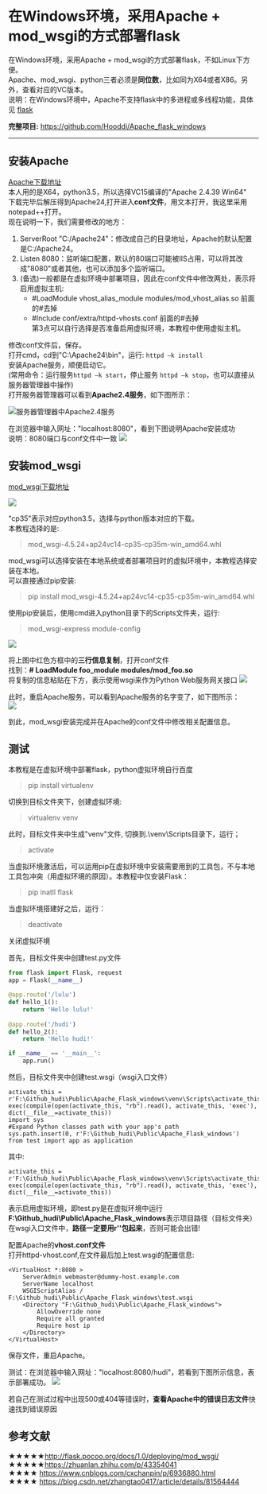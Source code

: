 # 在Windows环境，采用Apache + mod_wsgi的方式部署flask
在Windows环境，采用Apache + mod_wsgi的方式部署flask，不如Linux下方便。    
Apache、mod_wsgi、python三者必须是**同位数**，比如同为X64或者X86。另外，查看对应的VC版本。  
说明：在Windows环境中，Apache不支持flask中的多进程或多线程功能，具体见 [flask](http://flask.pocoo.org/docs/1.0/deploying/mod_wsgi/)  

**完整项目:** <https://github.com/Hooddi/Apache_flask_windows>  

****
## 安装Apache
[Apache下载地址](https://www.apachelounge.com/download/)  
本人用的是X64，python3.5，所以选择VC15编译的"Apache 2.4.39 Win64"  
下载完毕后解压得到Apache24,打开进入**conf文件**，用文本打开，我这里采用notepad++打开。  
现在说明一下，我们需要修改的地方：  
1. ServerRoot "C:/Apache24"：修改成自己的目录地址，Apache的默认配置是C:/Apache24。  
2. Listen 8080：监听端口配置，默认的80端口可能被IIS占用，可以将其改成"8080"或者其他，也可以添加多个监听端口。  
3. (备选)一般都是在虚拟环境中部署项目，因此在conf文件中修改两处，表示将启用虚拟主机:  
	* #LoadModule vhost_alias_module modules/mod_vhost_alias.so  前面的#去掉
	* #Include conf/extra/httpd-vhosts.conf 前面的#去掉  
第3点可以自行选择是否准备启用虚拟环境，本教程中使用虚拟主机。

修改conf文件后，保存。   
打开cmd，cd到"C:\Apache24\bin"，运行: ```httpd –k install```  
安装Apache服务，顺便启动它。  
(常用命令：运行服务```httpd –k start```，停止服务 ```httpd –k stop```，也可以直接从服务器管理器中操作)  
打开服务器管理器可以看到**Apache2.4服务**，如下图所示：
 
![](https://ws1.sinaimg.cn/large/005v4RA1ly1g29grijjq5j30ma09x75d.jpg "服务器管理器中Apache2.4服务")

在浏览器中输入网址："localhost:8080"，看到下图说明Apache安装成功  
说明：8080端口与conf文件中一致 
![](https://ws1.sinaimg.cn/large/005v4RA1ly1g2a9upnwtsj30l5053mxg.jpg)

## 安装mod_wsgi
[mod_wsgi下载地址](https://www.lfd.uci.edu/~gohlke/pythonlibs/#mod_wsgi?tdsourcetag=s_pctim_aiomsg)

![](https://ws1.sinaimg.cn/large/005v4RA1ly1g2aa2t2y02j30q507rq3q.jpg)

"cp35"表示对应python3.5，选择与python版本对应的下载。  
本教程选择的是:
>mod_wsgi-4.5.24+ap24vc14-cp35-cp35m-win_amd64.whl  

mod_wsgi可以选择安装在本地系统或者部署项目时的虚拟环境中，本教程选择安装在本地。  
可以直接通过pip安装:
>pip install mod_wsgi-4.5.24+ap24vc14-cp35-cp35m-win_amd64.whl

使用pip安装后，使用cmd进入python目录下的Scripts文件夹，运行:
>mod_wsgi-express module-config

![](https://ws1.sinaimg.cn/large/005v4RA1ly1g2aau8twvej30r70630ss.jpg)

将上图中红色方框中的**三行信息复制**，打开conf文件  
找到：**# LoadModule foo_module modules/mod_foo.so**  
将复制的信息粘贴在下方，表示使用wsgi来作为Python Web服务网关接口
![](https://ws1.sinaimg.cn/large/005v4RA1ly1g2ab0l6156j30xz06zq36.jpg)

此时，重启Apache服务，可以看到Apache服务的名字变了，如下图所示：  
![](https://ws1.sinaimg.cn/large/005v4RA1ly1g2ab44jxqfj30d209bt8v.jpg)

到此，mod_wsgi安装完成并在Apache的conf文件中修改相关配置信息。 
## 测试
本教程是在虚拟环境中部署flask，python虚拟环境自行百度
>pip install virtualenv
 
切换到目标文件夹下，创建虚拟环境:
>virtualenv venv

此时，目标文件夹中生成"venv"文件, 切换到.\venv\Scripts目录下，运行；
>activate

当虚拟环境激活后，可以运用pip在虚拟环境中安装需要用到的工具包，不与本地工具包冲突（用虚拟环境的原因）。本教程中仅安装Flask：  
>pip inatll flask

当虚拟环境搭建好之后，运行：  
>deactivate

关闭虚拟环境

首先，目标文件夹中创建test.py文件
```python
from flask import Flask, request
app = Flask(__name__)

@app.route('/lulu')
def hello_1():
	return 'Hello lulu!'
	
@app.route('/hudi')
def hello_2():
	return 'Hello hudi!'

if __name__ == '__main__':
	app.run()
```  
然后，目标文件夹中创建test.wsgi（wsgi入口文件）  
```
activate_this = r'F:\Github_hudi\Public\Apache_Flask_windows\venv\Scripts\activate_this.py'
exec(compile(open(activate_this, "rb").read(), activate_this, 'exec'), dict(__file__=activate_this))
import sys
#Expand Python classes path with your app's path
sys.path.insert(0, r'F:\Github_hudi\Public\Apache_Flask_windows')
from test import app as application
```  
其中:
```
activate_this = r'F:\Github_hudi\Public\Apache_Flask_windows\venv\Scripts\activate_this.py'
exec(compile(open(activate_this, "rb").read(), activate_this, 'exec'), dict(__file__=activate_this))
```  
表示启用虚拟环境，即test.py是在虚拟环境中运行  
**F:\Github_hudi\Public\Apache_Flask_windows**表示项目路径（目标文件夹）  
在wsgi入口文件中，**路径一定要用r''包起来**，否则可能会出错!

配置Apache的**vhost.conf文件**  
打开httpd-vhost.conf,在文件最后加上test.wsgi的配置信息:
```
<VirtualHost *:8080 >
	ServerAdmin webmaster@dummy-host.example.com
	ServerName localhost
	WSGIScriptAlias / F:\Github_hudi\Public\Apache_Flask_windows\test.wsgi 	
	<Directory "F:\Github_hudi\Public\Apache_Flask_windows">
		AllowOverride none
		Require all granted
		Require host ip
	</Directory>
</VirtualHost>
```  
保存文件，重启Apache。

测试：在浏览器中输入网址："localhost:8080/hudi"，若看到下图所示信息，表示部署成功。
![](https://ws1.sinaimg.cn/large/005v4RA1ly1g2ad87erdtj30qm0693yt.jpg)

若自己在测试过程中出现500或404等错误时，**查看Apache中的错误日志文件**快速找到错误原因
## 参考文献
★★★★★<http://flask.pocoo.org/docs/1.0/deploying/mod_wsgi/>  
★★★★★<https://zhuanlan.zhihu.com/p/43354041>   
★★★★ <https://www.cnblogs.com/cxchanpin/p/6936880.html>  
★★★★ <https://blog.csdn.net/zhangtao0417/article/details/81564444>  
